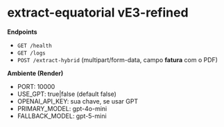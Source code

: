 # extract-equatorial vE3-refined

**Endpoints**
- `GET /health`
- `GET /logs`
- `POST /extract-hybrid` (multipart/form-data, campo **fatura** com o PDF)

**Ambiente (Render)**
- PORT: 10000
- USE_GPT: true|false (default false)
- OPENAI_API_KEY: sua chave, se usar GPT
- PRIMARY_MODEL: gpt-4o-mini
- FALLBACK_MODEL: gpt-5-mini

